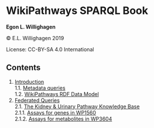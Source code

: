 # WikiPathways SPARQL Book


**Egon L. Willighagen**<br />

© E.L. Willighagen 2019

License: CC-BY-SA 4.0 International

## Contents

1. [Introduction](intro.md) <br />
1.1. [Metadata queries](intro.md#metadata-queries) <br />
1.2. [WikiPathways RDF Data Model](intro.md#wikipathways-rdf-data-model) <br />
2. [Federated Queries](feds.md) <br />
2.1. [The Kidney & Urinary Pathway Knowledge Base](feds.md#the-kidney-&-urinary-pathway-knowledge-base) <br />
2.1.1. [Assays for genes in WP1560](feds.md#assays-for-genes-in-wp1560) <br />
2.1.2. [Assays for metabolites in WP3604](feds.md#assays-for-metabolites-in-wp3604) <br />


